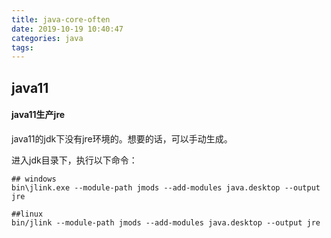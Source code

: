 ```yaml
---
title: java-core-often
date: 2019-10-19 10:40:47
categories: java
tags:
---
```


## java11

#### java11生产jre

java11的jdk下没有jre环境的。想要的话，可以手动生成。    

进入jdk目录下，执行以下命令：

    ## windows
    bin\jlink.exe --module-path jmods --add-modules java.desktop --output jre
    
    ##linux
    bin/jlink --module-path jmods --add-modules java.desktop --output jre
